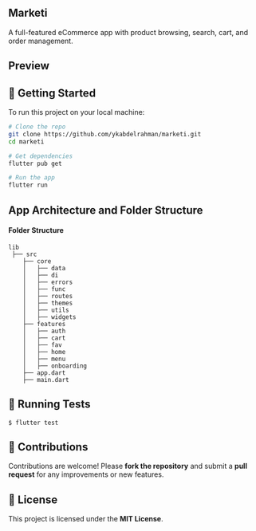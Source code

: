 ## Marketi
A full-featured eCommerce app with product browsing, search, cart, and order management.


## Preview



## 🚀 Getting Started

To run this project on your local machine:

```bash
# Clone the repo
git clone https://github.com/ykabdelrahman/marketi.git
cd marketi

# Get dependencies
flutter pub get

# Run the app
flutter run
```


## App Architecture and Folder Structure

#### Folder Structure

```
lib 
 ├── src
    ├── core
    │   ├── data
    │   ├── di
    │   ├── errors
    │   ├── func
    │   ├── routes
    │   ├── themes
    │   ├── utils
    │   ├── widgets
    ├── features
    │   ├── auth
    │   ├── cart  
    │   ├── fav
    │   ├── home
    │   ├── menu
    │   ├── onboarding
    ├── app.dart
    ├── main.dart
```

## 🧪 Running Tests

```
$ flutter test
```

## 🤝 Contributions
Contributions are welcome! Please **fork the repository** and submit a **pull request** for any improvements or new features.

## 📜 License
This project is licensed under the **MIT License**.
